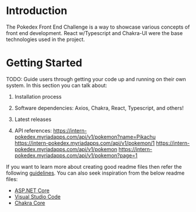 # Introduction 
The Pokedex Front End Challenge is a way to showcase various concepts of front end development. React w/Typescript and Chakra-UI were the base technologies used in the project.

# Getting Started
TODO: Guide users through getting your code up and running on their own system. In this section you can talk about:
1.	Installation process
2.	Software dependencies: 
Axios, Chakra, React, Typescript, and others!

3.	Latest releases
4.	API references: 
https://intern-pokedex.myriadapps.com/api/v1/pokemon?name=Pikachu https://intern-pokedex.myriadapps.com/api/v1/pokemon/1 https://intern-pokedex.myriadapps.com/api/v1/pokemon https://intern-pokedex.myriadapps.com/api/v1/pokemon?page=1

If you want to learn more about creating good readme files then refer the following [guidelines](https://docs.microsoft.com/en-us/azure/devops/repos/git/create-a-readme?view=azure-devops). You can also seek inspiration from the below readme files:
- [ASP.NET Core](https://github.com/aspnet/Home)
- [Visual Studio Code](https://github.com/Microsoft/vscode)
- [Chakra Core](https://github.com/Microsoft/ChakraCore)